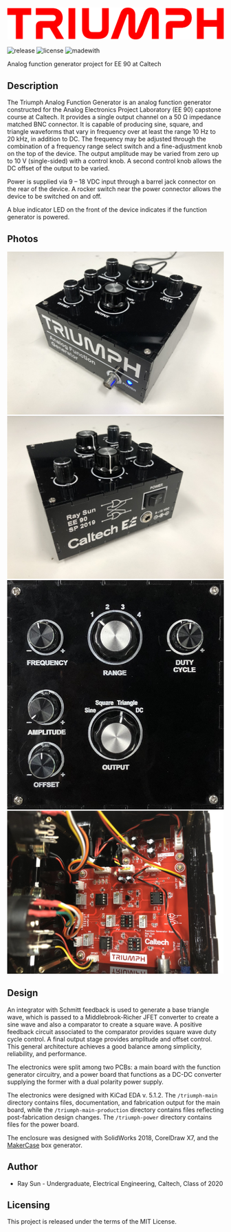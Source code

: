![logo](img/logo-crop.png)

![release](https://img.shields.io/github/v/release/electronictoast/triumph?include_prereleases) ![license](https://img.shields.io/github/license/electronictoast/triumph) ![madewith](https://img.shields.io/badge/made%20with-KiCad-blue)

Analog function generator project for EE 90 at Caltech

## Description

The Triumph Analog Function Generator is an analog function generator constructed for the Analog Electronics Project Laboratory (EE 90) capstone course at Caltech. It provides a single output channel on a 50 Ω impedance matched BNC connector. It is capable of producing sine, square, and triangle waveforms that vary in frequency over at least the range 10 Hz to 20 kHz, in addition to DC. The frequency may be adjusted through the combination of a frequency range select switch and a fine-adjustment knob on the top of the device. The output amplitude may be varied from zero up to 10 V (single-sided)  with a control knob. A second control knob allows the DC offset of the output to be varied. 

Power is supplied via 9 – 18 VDC input through a barrel jack connector on the rear of the device. A rocker switch near the power connector allows the device to be switched on and off.

A blue indicator LED on the front of the device indicates if the function generator is powered.

## Photos

![front](img/front.jpg)
![back](img/back.jpg)
![top](img/top.jpg)
![int](img/int.jpg)

## Design

An integrator with Schmitt feedback is used to generate a base triangle wave, which is passed to a Middlebrook-Richer JFET converter to create a sine wave and also a comparator to create a square wave. A positive feedback circuit associated to the comparator provides square wave duty cycle control. A final output stage provides amplitude and offset control. This general architecture achieves a good balance among simplicity, reliability, and performance.

The electronics were split among two PCBs: a main board with the function generator circuitry, and a power board that functions as a DC-DC converter supplying the former with a dual polarity power supply.

The electronics were designed with KiCad EDA v. 5.1.2. The `/triumph-main` directory contains files, documentation, and fabrication output for the main board, while the `/triumph-main-production` directory contains files reflecting post-fabrication design changes. The `/triumph-power` directory contains files for the power board.

The enclosure was designed with SolidWorks 2018, CorelDraw X7, and the [MakerCase](https://en.makercase.com/) box generator.

## Author
- Ray Sun - Undergraduate, Electrical Engineering, Caltech, Class of 2020

## Licensing
This project is released under the terms of the MIT License.

